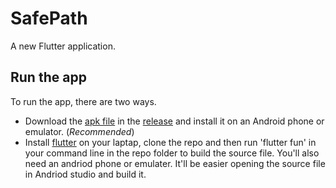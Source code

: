 # SafePath
A new Flutter application.

## Run the app
To run the app, there are two ways.
- Download the [apk file](https://github.com/bryanpei/safepath/releases/download/alpha-0.01/safeway-alpha-0.01.apk) in the [release](https://github.com/bryanpei/safepath/releases) and install it on an Android phone or emulator. (*Recommended*)
- Install [flutter](https://flutter.dev/docs/get-started/install) on your laptap, clone the repo and then run 'flutter fun' in your command line in the repo folder to build the source file. You'll also need an andriod phone or emulater. It'll be easier opening the source file in Andriod studio and build it.
